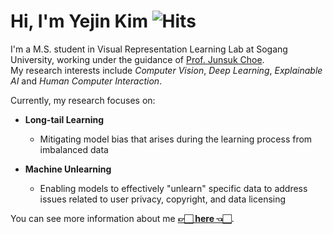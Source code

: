 # Hi, I'm Yejin Kim ![Hits](https://hits.seeyoufarm.com/api/count/incr/badge.svg?url=https%3A%2F%2Fgithub.com%2Fkyj93790)
I'm a M.S. student in Visual Representation Learning Lab at Sogang University, working under the guidance of [Prof. Junsuk Choe](https://sites.google.com/site/junsukchoe/).<br>
My research interests include *Computer Vision*, *Deep Learning*, *Explainable AI* and *Human Computer Interaction*.<br>

Currently, my research focuses on:
- **Long-tail Learning**
  -  Mitigating model bias that arises during the learning process from imbalanced data
 
- **Machine Unlearning**
  - Enabling models to effectively "unlearn" specific data to address issues related to user privacy, copyright, and data licensing

You can see more information about me **[👉🏻 here 👈🏻](https://sites.google.com/view/yejin-c-kim/)**.
